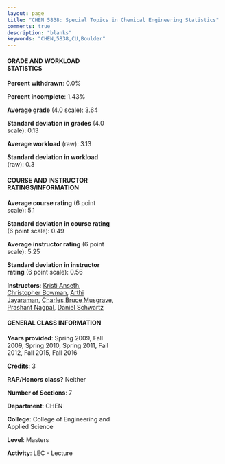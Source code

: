 ```yaml
---
layout: page
title: "CHEN 5838: Special Topics in Chemical Engineering Statistics"
comments: true
description: "blanks"
keywords: "CHEN,5838,CU,Boulder"
---
```

<head>
<script src="https://ajax.googleapis.com/ajax/libs/jquery/2.1.3/jquery.min.js"></script>
<script src="https://dl.dropboxusercontent.com/s/pc42nxpaw1ea4o9/highcharts.js?dl=0"></script>
<!-- <script src="../assets/js/highcharts.js"></script> -->
<style type="text/css">@font-face {
	font-family: "Bebas Neue";
	src: url(https://www.filehosting.org/file/details/544349/BebasNeue Regular.otf) format("opentype");
	}
	h1.Bebas { 
		font-family: "Bebas Neue", Verdana, Tahoma;
	}
</style>
</head>
<body>
	<div id="container" style="float: right; width: 45%; height: 88%; margin-left: 2.5%; margin-right: 2.5%;"></div>
	<script language="JavaScript">
		$(document).ready(function() {
		var chart = {type: 'column'};
		var title = {text: 'Grade Distribution'};
		var xAxis = {categories: ['A','B','C','D','F'],crosshair: true};
		var yAxis = {min: 0,title: {text: 'Percentage'}};
		var tooltip = {headerFormat: '<center><b><span style="font-size:20px">{point.key}</span></b></center>',
		               pointFormat: '<td style="padding:0"><b>{point.y:.1f}%</b></td>',
		               footerFormat: '</table>',shared: true,useHTML: true};
		var plotOptions = {column: {pointPadding: 0.0,borderWidth: 0}};  
		var credits = {enabled: false};var series= [{name: 'Percent',data: [72.07,27.09,0.84,0.0,0.0,]}];
		var json = {};
		json.chart = chart;
		json.title = title;
		json.tooltip = tooltip;
		json.xAxis = xAxis;
		json.yAxis = yAxis;  
		json.series = series;
		json.plotOptions = plotOptions;  
		json.credits = credits;
		$('#container').highcharts(json);
	});
	</script>
</body>
			   
#### GRADE AND WORKLOAD STATISTICS

**Percent withdrawn**: 0.0%

**Percent incomplete**: 1.43%

**Average grade** (4.0 scale): 3.64

**Standard deviation in grades** (4.0 scale): 0.13

**Average workload** (raw): 3.13

**Standard deviation in workload** (raw): 0.3

#### COURSE AND INSTRUCTOR RATINGS/INFORMATION

**Average course rating** (6 point scale): 5.1

**Standard deviation in course rating** (6 point scale): 0.49

**Average instructor rating** (6 point scale): 5.25

**Standard deviation in instructor rating** (6 point scale): 0.56

**Instructors**: <a href='../../instructors/Kristi_Anseth'>Kristi Anseth</a>, <a href='../../instructors/Christopher_Bowman'>Christopher Bowman</a>, <a href='../../instructors/Arthi_Jayaraman'>Arthi Jayaraman</a>, <a href='../../instructors/Charles_Bruce_Musgrave'>Charles Bruce Musgrave</a>, <a href='../../instructors/Prashant_Nagpal'>Prashant Nagpal</a>, <a href='../../instructors/Daniel_Schwartz'>Daniel Schwartz</a>

#### GENERAL CLASS INFORMATION

**Years provided**: Spring 2009, Fall 2009, Spring 2010, Spring 2011, Fall 2012, Fall 2015, Fall 2016

**Credits**: 3

**RAP/Honors class?** Neither

**Number of Sections**: 7

**Department**: CHEN

**College**: College of Engineering and Applied Science

**Level**: Masters

**Activity**: LEC - Lecture
